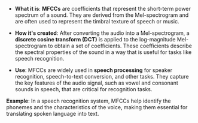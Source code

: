 - **What it is**: **MFCCs** are coefficients that represent the short-term power spectrum of a sound. They are derived from the Mel-spectrogram and are often used to represent the timbral texture of speech or music.
    
- **How it's created**: After converting the audio into a Mel-spectrogram, a **discrete cosine transform (DCT)** is applied to the log-magnitude Mel-spectrogram to obtain a set of coefficients. These coefficients describe the spectral properties of the sound in a way that is useful for tasks like speech recognition.
    
- **Use**: MFCCs are widely used in **speech processing** for speaker recognition, speech-to-text conversion, and other tasks. They capture the key features of the audio signal, such as vowel and consonant sounds in speech, that are critical for recognition tasks.
    

**Example**: In a speech recognition system, MFCCs help identify the phonemes and the characteristics of the voice, making them essential for translating spoken language into text.